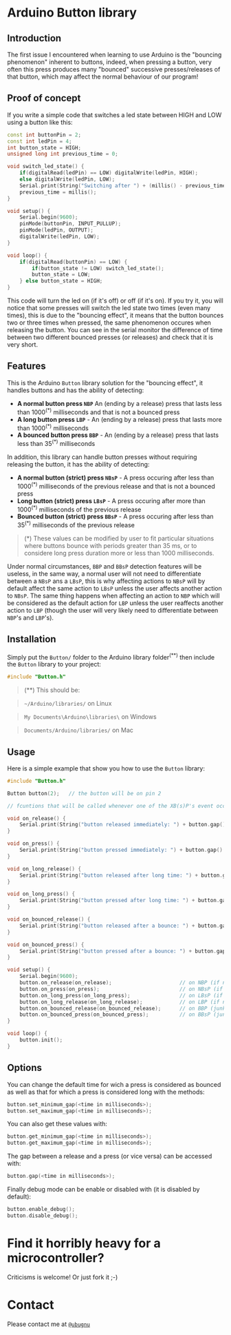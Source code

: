 # Arduino Button library

## Introduction

The first issue I encountered when learning to use Arduino is the "bouncing phenomenon" inherent to buttons, indeed, when pressing a button, very often this press produces many "bounced" successive presses/releases of that button, which may affect the normal behaviour of our program!

## Proof of concept

If you write a simple code that switches a led state between HIGH and LOW using a button like this:

```C++
const int buttonPin = 2;
const int ledPin = 4;
int button_state = HIGH;
unsigned long int previous_time = 0;

void switch_led_state() {
	if(digitalRead(ledPin) == LOW) digitalWrite(ledPin, HIGH);
	else digitalWrite(ledPin, LOW);
	Serial.print(String("Switching after ") + (millis() - previous_time) + String(" milliseconds\n"));
	previous_time = millis();
}

void setup() {
	Serial.begin(9600);
	pinMode(buttonPin, INPUT_PULLUP);
	pinMode(ledPin, OUTPUT);
	digitalWrite(ledPin, LOW);
}

void loop() {
	if(digitalRead(buttonPin) == LOW) {
		if(button_state != LOW) switch_led_state();
		button_state = LOW;
	} else button_state = HIGH;
}
```

This code will turn the led on (if it's off) or off (if it's on). If you try it, you will notice that some presses will switch the led state two times (even many times), this is due to the "bouncing effect", it means that the button bounces two or three times when pressed, the same phenomenon occures when releasing the button. You can see in the serial monitor the difference of time between two different bounced presses (or releases) and check that it is very short.

## Features

This is the Arduino `Button` library solution for the "bouncing effect", it handles buttons and has the ability of detecting:

* **A normal button press `NBP`** An (ending by a release) press that lasts less than 1000<sup>(*)</sup> milliseconds and that is not a bounced press
* **A long button press `LBP`** - An (ending by a release) press that lasts more than 1000<sup>(*)</sup> milliseconds
* **A bounced button press `BBP`** - An (ending by a release) press that lasts less than 35<sup>(*)</sup> milliseconds

In addition, this library can handle button presses without requiring releasing the button, it has the ability of detecting:

* **A normal button (strict) press `NBsP`** - A press occuring after less than 1000<sup>(*)</sup> milliseconds of the previous release and that is not a bounced press
* **Long button (strict) press `LBsP`** - A press occuring after more than 1000<sup>(*)</sup> milliseconds of the previous release
* **Bounced button (strict) press `BBsP`** - A press occuring after less than 35<sup>(*)</sup> milliseconds of the previous release

> (*) These values can be modified by user to fit particular situations where buttons bounce with periods greater than 35 ms, or to considere long press duration more or less than 1000 milliseconds.

Under normal circumstances, `BBP` and `BBsP` detection features will be useless, in the same way, a normal user will not need to differentiate between a `NBsP` ans a `LBsP`, this is why affecting actions to `NBsP` will by default affect the same action to `LBsP` unless the user affects another action to `NBsP`. The same thing happens when affecting an action to `NBP` which will be considered as the default action for `LBP` unless the user reaffects another action to `LBP` (though the user will very likely need to differentiate between `NBP`'s and `LBP`'s).

## Installation

Simply put the `Button/` folder to the Arduino library folder<sup>(**)</sup> then include the `Button` library to your project:

```C++
#include "Button.h"
```

> (**)  This should be:

> `~/Arduino/libraries/` on Linux

> `My Documents\Arduino\libraries\` on Windows

> `Documents/Arduino/libraries/` on Mac

## Usage

Here is a simple example that show you how to use the `Button` library:

```C++
#include "Button.h"

Button button(2);	// the button will be on pin 2

// fcuntions that will be called whenever one of the XB(s)P's event occurs

void on_release() {
	Serial.print(String("button released immediately: ") + button.gap() + String(" milliseconds\n"));
}

void on_press() {
	Serial.print(String("button pressed immediately: ") + button.gap() + String(" milliseconds\n"));
}

void on_long_release() {
	Serial.print(String("button released after long time: ") + button.gap() + String(" milliseconds\n"));
}

void on_long_press() {
	Serial.print(String("button pressed after long time: ") + button.gap() + String(" milliseconds\n"));
}

void on_bounced_release() {
	Serial.print(String("button released after a bounce: ") + button.gap() + String(" milliseconds\n"));
}

void on_bounced_press() {
	Serial.print(String("button pressed after a bounce: ") + button.gap() + String(" milliseconds\n"));
}

void setup() {
	Serial.begin(9600);
	button.on_release(on_release);						// on NBP (if not set nothing will be done)
	button.on_press(on_press);							// on NBsP (if not set nothing will be done)
	button.on_long_press(on_long_press);				// on LBsP (if not set, on_press will be used for on_long_press events)
	button.on_long_release(on_long_release);			// on LBP (if not set, on_release will be used for on_long_release events)
	button.on_bounced_release(on_bounced_release);		// on BBP (junk, if not set nothing will be done)
	button.on_bounced_press(on_bounced_press);			// on BBsP (junk, if not set nothing will be done)
}

void loop() {
	button.init();
}
```

## Options

You can change the default time for wich a press is considered as bounced as well as that for which a press is considered long with the methods:

```C++
button.set_minimum_gap(<time in milliseconds>);
button.set_maximum_gap(<time in milliseconds>);
```

You can also get these values with:

```C++
button.get_minimum_gap(<time in milliseconds>);
button.get_maximum_gap(<time in milliseconds>);
```

The gap between a release and a press (or vice versa) can be accessed with:

```C++
button.gap(<time in milliseconds>);
```

Finally debug mode can be enable or disabled with (it is disabled by default):

```C++
button.enable_debug();
button.disable_debug();
```

# Find it horribly heavy for a microcontroller?

Criticisms is welcome! Or just fork it ;-)

# Contact

Please contact me at [`@ubugnu`](https://twitter.com/ubugnu)